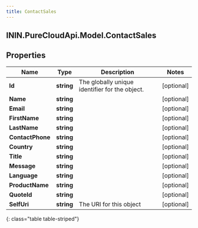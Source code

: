 ```yaml
---
title: ContactSales
---
```

## ININ.PureCloudApi.Model.ContactSales

## Properties

|Name | Type | Description | Notes|
|------------ | ------------- | ------------- | -------------|
| **Id** | **string** | The globally unique identifier for the object. | [optional] |
| **Name** | **string** |  | [optional] |
| **Email** | **string** |  | [optional] |
| **FirstName** | **string** |  | [optional] |
| **LastName** | **string** |  | [optional] |
| **ContactPhone** | **string** |  | [optional] |
| **Country** | **string** |  | [optional] |
| **Title** | **string** |  | [optional] |
| **Message** | **string** |  | [optional] |
| **Language** | **string** |  | [optional] |
| **ProductName** | **string** |  | [optional] |
| **QuoteId** | **string** |  | [optional] |
| **SelfUri** | **string** | The URI for this object | [optional] |
{: class="table table-striped"}


